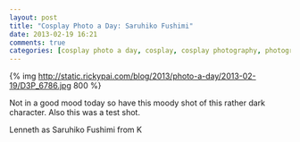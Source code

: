 ```yaml
---
layout: post
title: "Cosplay Photo a Day: Saruhiko Fushimi"
date: 2013-02-19 16:21
comments: true
categories: [cosplay photo a day, cosplay, cosplay photography, photography, Saruhiko Fushimi, K]
---
```


{% img http://static.rickypai.com/blog/2013/photo-a-day/2013-02-19/D3P_6786.jpg 800 %}

Not in a good mood today so have this moody shot of this rather dark character. Also this was a test shot.

Lenneth as Saruhiko Fushimi from K